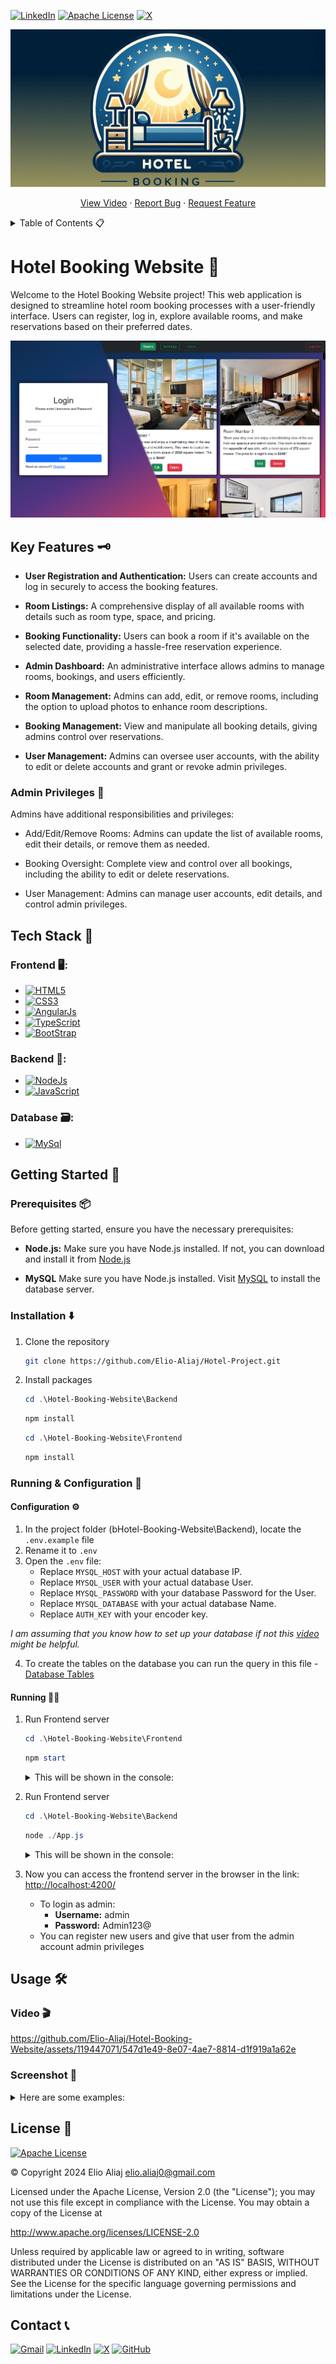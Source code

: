 [![LinkedIn][linkedin-shield]][linkedin-url]
[![Apache License][license-shield]][license-url]
[![X][X-sheild]][X-url]

![Banner](./Assets/Banner.jpeg)

<p align="center">
  <a href="#video-">View Video</a>
    ·
  <a href="https://github.com/Elio-Aliaj/Hotel-Project/issues">Report Bug</a>
    ·
  <a href="https://github.com/Elio-Aliaj/Hotel-Project/issues">Request Feature</a>
</p>

<details>
  <summary>Table of Contents 📋</summary>
  <ol>
    <li>
      <a href="#hotel-booking-website-">Hotel Booking Website 🔰</a>
      <ul>
        <li><a href="#key-features-%EF%B8%8F">Key Features 🔑</a></li>
        <ul>
          <li><a href="#admin-privileges-">Admin Privileges 🔐</a></li>
        </ul> 
        <li><a href="#tech-stack-">Tech Stack 🧰</a></li>
          <ul>
            <li><a href="#frontend-%EF%B8%8F">Frontend 🖥️</a></li>
            <li><a href="#backend-">Backend 🦾</a></li>
            <li><a href="#database-%EF%B8%8F">Database 🗃️</a></li>
          </ul>
      </ul>
    </li>
    <li>
      <a href="#getting-started-">Getting Started 🏁</a>
      <ul>
        <li><a href="#prerequisites-">Prerequisites 📦</a></li>
        <li><a href="#installation-%EF%B8%8F">Installation ⬇️</a></li>
        <li><a href="#running--configuration-">Running & Configuration 🚀</a>
          <ul>
        <li><a href="#configuration-%EF%B8%8F">Configuration ⚙️</a>
        <li><a href="#running-%EF%B8%8F">Running 🏃‍♂️</a>
          </ul>
        </li>
      </ul>
    </li>
    <li><a href="#usage-%EF%B8%8F">Usage 🛠️</a>
      <ul>
        <li><a href="#video-">View Video 🎬</a></li>
        <li><a href="#screenshot-">Screenshot 📸</a></li>
      </ul>
    </li>
    <li><a href="#license-">License 🪪</a></li>
    <li><a href="#contact-">Contact 📞</a></li>
  </ol>
</details>

###

###

# Hotel Booking Website 🔰

Welcome to the Hotel Booking Website project! This web application is designed to streamline hotel room booking processes with a user-friendly interface. Users can register, log in, explore available rooms, and make reservations based on their preferred dates.

![Show](./Assets/Show.png)

## Key Features 🗝️

- **User Registration and Authentication:** Users can create accounts and log in securely to access the booking features.

- **Room Listings:** A comprehensive display of all available rooms with details such as room type, space, and pricing.

- **Booking Functionality:** Users can book a room if it's available on the selected date, providing a hassle-free reservation experience.

- **Admin Dashboard:** An administrative interface allows admins to manage rooms, bookings, and users efficiently.

- **Room Management:** Admins can add, edit, or remove rooms, including the option to upload photos to enhance room descriptions.

- **Booking Management:** View and manipulate all booking details, giving admins control over reservations.

- **User Management:** Admins can oversee user accounts, with the ability to edit or delete accounts and grant or revoke admin privileges.

### Admin Privileges 🔐

Admins have additional responsibilities and privileges:

- Add/Edit/Remove Rooms: Admins can update the list of available rooms, edit their details, or remove them as needed.

- Booking Oversight: Complete view and control over all bookings, including the ability to edit or delete reservations.

- User Management: Admins can manage user accounts, edit details, and control admin privileges.

## Tech Stack 🧰

### Frontend 🖥️:

- [![HTML5][HTML5-sheild]][HTML5-url]
- [![CSS3][CSS3-sheild]][CSS3-url]
- [![AngularJs][AngularJs-sheild]][AngularJs-url]
- [![TypeScript][TypeScript-sheild]][TypeScript-url]
- [![BootStrap][Bootstrap-sheild]][Bootstrap-url]

### Backend 🦾:

- [![NodeJs][NodeJs-sheild]][NodeJs-url]
- [![JavaScript][JavaScript-sheild]][JavaScript-url]

### Database 🗃️:

- [![MySql][MySql-sheild]][MySql-url]

## Getting Started 🏁

### Prerequisites 📦

Before getting started, ensure you have the necessary prerequisites:

- **Node.js:** Make sure you have Node.js installed. If not, you can download and install it from [Node.js](https://nodejs.org/en)

- **MySQL** Make sure you have Node.js installed. Visit [MySQL](https://www.mysql.com/) to install the database server.

### Installation ⬇️

1. Clone the repository

   ```bash
   git clone https://github.com/Elio-Aliaj/Hotel-Project.git
   ```

2. Install packages

   ```powershell
   cd .\Hotel-Booking-Website\Backend
   ```

   ```powershell
   npm install
   ```

   ```powershell
   cd .\Hotel-Booking-Website\Frontend
   ```

   ```powershell
   npm install
   ```

### Running & Configuration 🚀

#### Configuration ⚙️

1. In the project folder (bHotel-Booking-Website\Backend), locate the `.env.example` file
2. Rename it to `.env`
3. Open the `.env` file:
   - Replace `MYSQL_HOST` with your actual database IP.
   - Replace `MYSQL_USER` with your actual database User.
   - Replace `MYSQL_PASSWORD` with your database Password for the User.
   - Replace `MYSQL_DATABASE` with your actual database Name.
   - Replace `AUTH_KEY` with your encoder key.

_I am assuming that you know how to set up your database if not this [video](https://www.youtube.com/watch?v=u96rVINbAUI) might be helpful._

4. To create the tables on the database you can run the query in this file - [Database Tables](./Database%20Tabels.sql)

#### Running 🏃‍♂️

1.  Run Frontend server

    ```powershell
    cd .\Hotel-Booking-Website\Frontend
    ```

    ```powershell
    npm start
    ```

    <details>
    <summary>
    This will be shown in the console:
    </summary>
      <code>

        > frontend@0.0.0 start
        > ng serve

        Initial Chunk Files | Names         |  Raw Size
        styles.css          | styles        | 271.49 kB |
        main.js             | main          | 100.19 kB |
        polyfills.js        | polyfills     |  82.71 kB |

                            | Initial Total | 454.38 kB

        Application bundle generation complete. [2.610 seconds]
        Watch mode enabled. Watching for file changes...
        ➜  Local:   http://localhost:4200/

        No output file changes.

        Unchanged output files: 3
        Application bundle generation complete. [0.281 seconds]

    </code>
    </details>

2.  Run Frontend server

    ```powershell
    cd .\Hotel-Booking-Website\Backend
    ```

    ```powershell
    node ./App.js
    ```

    <details>
    <summary>
    This will be shown in the console:
    </summary>
    <code>

        -----------------:: Service listening on port: 3000 ::-----------------

    </code>
    </details>

3.  Now you can access the frontend server in the browser in the link: [http://localhost:4200/](http://localhost:4200/)

    - To login as admin:
      - **Username:** admin
      - **Password:** Admin123@
    - You can register new users and give that user from the admin account admin privileges

## Usage 🛠️

### Video 🎬

https://github.com/Elio-Aliaj/Hotel-Booking-Website/assets/119447071/547d1e49-8e07-4ae7-8814-d1f919a1a62e

### Screenshot 📸

<details>
<summary>
Here are some examples:
</summary>
<img src="Assets/SignUp.png">
<img src="Assets/Login.png">
<img src="Assets/Room_Admin.png">
<img src="Assets/Bookings.png ">
<img src="Assets/users.png">
<img src="Assets/EditRoom.png">
<img src="Assets/UserRoomList.png">
<img src="Assets/BookingUser.png">

</details>

## License 🪪

[![Apache License][license-shield]][license-url]

©️ Copyright 2024 Elio Aliaj <elio.aliaj0@gmail.com>

Licensed under the Apache License, Version 2.0 (the "License");
you may not use this file except in compliance with the License.
You may obtain a copy of the License at

http://www.apache.org/licenses/LICENSE-2.0

Unless required by applicable law or agreed to in writing, software
distributed under the License is distributed on an "AS IS" BASIS,
WITHOUT WARRANTIES OR CONDITIONS OF ANY KIND, either express or implied.
See the License for the specific language governing permissions and
limitations under the License.

## Contact 📞

[![Gmail][Gmail-sheild]][Gmail-url]
[![LinkedIn][linkedin-shield]][linkedin-url]
[![X][X-sheild]][X-url]
[![GitHub][GitHub-sheild]][GitHub-url]

<!-- Links & Logos -->

[linkedin-shield]: https://img.shields.io/badge/LinkedIn-%230A66C2?style=for-the-badge&logo=linkedin
[linkedin-url]: https://www.linkedin.com/in/elio-aliaj-48084a255/
[license-shield]: https://img.shields.io/github/license/Elio-Aliaj/Automated-Website-and-CMS?style=for-the-badge&logo=Apache&logoColor=%23D22128&color=%23D22128
[license-url]: https://github.com/Elio-Aliaj/Hotel-Booking-Website/blob/main/LICENSE
[X-sheild]: https://img.shields.io/badge/Elio%20Aliaj-%23000000?style=for-the-badge&logo=x&labelColor=%23000000
[X-url]: https://twitter.com/Elio_Aliaj
[HTML5-sheild]: https://img.shields.io/badge/HTML5-E34F26?style=for-the-badge&logo=html5&logoColor=%23fff
[HTML5-url]: https://en.wikipedia.org/wiki/HTML5
[CSS3-sheild]: https://img.shields.io/badge/CSS3-1572B6?style=for-the-badge&logo=CSS3
[CSS3-url]: https://css3.com/
[JavaScript-sheild]: https://img.shields.io/badge/Javascript-F7DF1E?style=for-the-badge&logo=javascript&logoColor=%23fff
[JavaScript-url]: https://www.javascript.com/
[NodeJs-sheild]: https://img.shields.io/badge/Node.js-339933?style=for-the-badge&logo=nodedotjs&logoColor=%23fff
[NodeJs-url]: https://nodejs.org/en
[TypeScript-sheild]: https://img.shields.io/badge/TypeScript-3178c6?style=for-the-badge&logo=typescript&logoColor=fff
[TypeScript-url]: https://www.typescriptlang.org/
[AngularJs-sheild]: https://img.shields.io/badge/angular-dd0031?style=for-the-badge&logo=angular&logoColor=fff
[AngularJs-url]: https://angular.io/
[MySql-sheild]: https://img.shields.io/badge/MySQL-f29111?style=for-the-badge&logo=mysql&logoColor=fff
[MySql-url]: https://www.mysql.com/
[Bootstrap-sheild]: https://img.shields.io/badge/Bootstrap-6d2cf1?style=for-the-badge&logo=Bootstrap&logoColor=fff
[Bootstrap-url]: https://getbootstrap.com/
[Gmail-sheild]: https://img.shields.io/badge/Gmail-%23EA4335?style=for-the-badge&logo=gmail&labelColor=%23fff
[Gmail-url]: mailto:elioaliaj0@gmail.com
[GitHub-sheild]: https://img.shields.io/badge/GitHub-%23181717?style=for-the-badge&logo=github
[GitHub-url]: https://github.com/Elio-Aliaj
